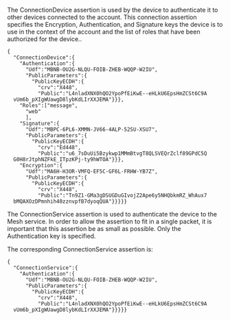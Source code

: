 
The ConnectionDevice assertion is used by the device to authenticate it to other 
devices connected to the account. This connection assertion specifies the
Encryption, Authentication, and Signature keys the device is to use in the context of
the account and the list of roles that have been authorized for the device..

~~~~
{
  "ConnectionDevice":{
    "Authentication":{
      "Udf":"MBNB-OU2G-NLQU-FOIB-ZHEB-WQQP-W2IU",
      "PublicParameters":{
        "PublicKeyECDH":{
          "crv":"X448",
          "Public":"L4nladXNX0hQO2YpoPfEiKwE--eHLkU6EpsHmZCSt6C9A
  vUm6b_pXIgWUawgD8lybKdLIrXXJEMA"}}},
    "Roles":["message",
      "web"
      ],
    "Signature":{
      "Udf":"MBPC-6PL6-XMMN-JV66-4ALP-52SU-XSU7",
      "PublicParameters":{
        "PublicKeyECDH":{
          "crv":"Ed448",
          "Public":"u6_7sDuUi5Bzykwp1MMmBtvgT8QLSVEQrZclf89GPdC5Q
  G0H8rJtphNZFkE_ITpzKPj-ty9hWTOA"}}},
    "Encryption":{
      "Udf":"MA6H-H3OR-VMFQ-EF5C-GF6L-FRHW-YB7Z",
      "PublicParameters":{
        "PublicKeyECDH":{
          "crv":"X448",
          "Public":"Tn9Z1-GMa3gDSUGDuGIvojZ2Ape6y5NHQbkmRZ_WhAux7
  bMQAXOzDPmnhih40zznvpfB7dyoqQUA"}}}}}
~~~~

The ConnectionService assertion is used to authenticate the device to the 
Mesh service. In order to allow the assertion to fit in a single packet, it
is important that this assertion be as small as possible. Only the 
Authentication key is specified.

The corresponding ConnectionService assertion is:

~~~~
{
  "ConnectionService":{
    "Authentication":{
      "Udf":"MBNB-OU2G-NLQU-FOIB-ZHEB-WQQP-W2IU",
      "PublicParameters":{
        "PublicKeyECDH":{
          "crv":"X448",
          "Public":"L4nladXNX0hQO2YpoPfEiKwE--eHLkU6EpsHmZCSt6C9A
  vUm6b_pXIgWUawgD8lybKdLIrXXJEMA"}}}}}
~~~~

